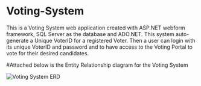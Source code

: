 # Voting-System
This is a Voting System web application created with ASP.NET webform framework, SQL Server as the database and ADO.NET. This system auto-generate a Unique VoterID for a registered Voter. Then a user can login with its unique VoterID and password and to have access to the Voting Portal to vote for their desired candidates.

#Attached below is the Entity Relationship diagram for the Voting System

![Voting System ERD](https://user-images.githubusercontent.com/46275427/116902831-8a633880-ac33-11eb-88e3-9cd4daf79203.PNG)

